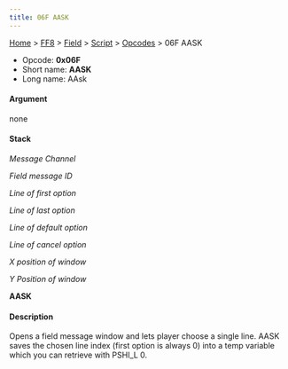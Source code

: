 ```yaml
---
title: 06F AASK
---
```


[Home](Main%20Page.md) > [FF8](FF8.md) > [Field](FF8/Field.md) > [Script](FF8/Field/Script.md) > [Opcodes](FF8/Field/Script/Opcodes.md) > 06F AASK

-   Opcode: **0x06F**
-   Short name: **AASK**
-   Long name: AAsk

#### Argument

none

#### Stack

  
*Message Channel*

*Field message ID*

*Line of first option*

*Line of last option*

*Line of default option*

*Line of cancel option*

*X position of window*

*Y Position of window*

**AASK**

#### Description

Opens a field message window and lets player choose a single line. AASK
saves the chosen line index (first option is always 0) into a temp
variable which you can retrieve with PSHI\_L 0.
